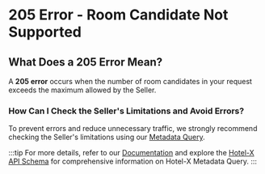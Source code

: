 ﻿---
sidebar_position: 10
---

# 205 Error - Room Candidate Not Supported

## What Does a 205 Error Mean?
A **205 error** occurs when the number of room candidates in your request exceeds the maximum allowed by the Seller.

### How Can I Check the Seller's Limitations and Avoid Errors? 
To prevent errors and reduce unnecessary traffic, we strongly recommend checking the Seller's limitations using our [Metadata Query](/docs/apis/for-buyers/hotel-x-pull-buyers-api/content/metadata).

:::tip
For more details, refer to our [Documentation](/docs/apis/for-buyers/hotel-x-pull-buyers-api/content/metadata) and explore the [Hotel-X API Schema](/playground) for comprehensive information on Hotel-X Metadata Query. 
:::
